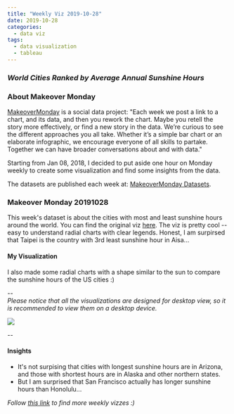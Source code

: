 ```yaml
---
title: "Weekly Viz 2019-10-28"
date: 2019-10-28
categories:
  - data viz
tags:
  - data visualization
  - tableau
---
```


### *World Cities Ranked by Average Annual Sunshine Hours*


### About Makeover Monday

[MakeoverMonday](http://www.makeovermonday.co.uk/) is a social data project:
"Each week we post a link to a chart, and its data, and then you rework the chart.
Maybe you retell the story more effectively, or find a new story in the data.
We’re curious to see the different approaches you all take. Whether it’s a simple bar chart or an elaborate infographic, we encourage everyone of all skills to partake.
Together we can have broader conversations about and with data."

Starting from Jan 08, 2018, I decided to put aside one hour on Monday weekly to create some visualization and find some insights from the data.

The datasets are published each week at: [MakeoverMonday Datasets](http://www.makeovermonday.co.uk/data/).

### Makeover Monday 20191028

This week's dataset is about the cities with most and least sunshine hours around the world. You can find the original viz [here](https://www.visualcapitalist.com/wp-content/uploads/2019/10/world-cities-by-hours-annual-sunshine.html). The viz is pretty cool -- easy to understand radial charts with clear legends. Honest, I am surpirsed that Taipei is the country with 3rd least sunshine hour in Aisa...  

#### My Visualization

I also made some radial charts with a shape similar to the sun to compare the sunshine hours of the US cities :)  

--  
*Please notice that all the visualizations are designed for desktop view, so it is recommended to view them on a desktop device.*  

<div class='tableauPlaceholder' id='viz1572316099192' style='position: relative'>
<noscript><a href='#'>
  <img alt=' ' src='https:&#47;&#47;public.tableau.com&#47;static&#47;images&#47;Ma&#47;MakeOverMonday20191028&#47;USCitySunshineRank&#47;1_rss.png' style='border: none' />
</a></noscript>
<object class='tableauViz'  style='display:none;'>
  <param name='host_url' value='https%3A%2F%2Fpublic.tableau.com%2F' /> 
  <param name='embed_code_version' value='3' />
  <param name='site_root' value='' />
  <param name='name' value='MakeOverMonday20191028&#47;USCitySunshineRank' />
  <param name='tabs' value='no' />
  <param name='toolbar' value='yes' />
  <param name='static_image' value='https:&#47;&#47;public.tableau.com&#47;static&#47;images&#47;Ma&#47;MakeOverMonday20191028&#47;USCitySunshineRank&#47;1.png' />
  <param name='animate_transition' value='yes' />
  <param name='display_static_image' value='yes' />
  <param name='display_spinner' value='yes' />
  <param name='display_overlay' value='yes' />
  <param name='display_count' value='yes' />
</object></div>              
<script type='text/javascript'>             
  var divElement = document.getElementById('viz1572316099192');      
  var vizElement = divElement.getElementsByTagName('object')[0];       
  if ( divElement.offsetWidth > 800 ) { vizElement.style.width='600px';vizElement.style.height='627px';} else if ( divElement.offsetWidth > 500 ) { vizElement.style.width='600px';vizElement.style.height='627px';} else { vizElement.style.width='100%';vizElement.style.height='727px';}    
  var scriptElement = document.createElement('script');          
  scriptElement.src = 'https://public.tableau.com/javascripts/api/viz_v1.js';       
  vizElement.parentNode.insertBefore(scriptElement, vizElement);              
</script>
  
--  

#### Insights
* It's not surpising that cities with longest sunshine hours are in Arizona, and those with shortest hours are in Alaska and other northern states.  
* But I am surprised that San Francisco actually has longer sunshine hours than Honolulu...
  

*Follow [this link](https://yudong-94.github.io/personal-website/project/MakeOverMonday2019/) to find more weekly vizzes :)*